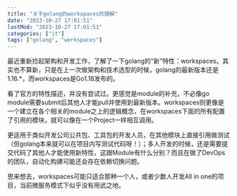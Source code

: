 ```yaml
---
title: "关于golang的workspaces的理解"
date: "2023-10-27 17:01:51"
lastMod: "2023-10-27 17:01:51"
categories: ["it"]
tags: ["golang", "workspaces"]
---
```


最近重新捡起架构和开发工作，了解了一下golang的“新”特性：workspaces。其实也不算新，只是在上一次做架构和技术选型的时候，golang的最新版本还是1.16.*，而workspaces是Go1.18发布的。

看了官方的特性描述，并没有尝试过。更感觉是module的补充，不必像go module需要submit后其他人才能pull并使用到最新版本。workspaces则更像是一个建立在各个相关的module之上的逻辑概念，在workspaces下面的所有配置了引用的模块，就可以像在一个Project一样相互调用。

更适用于类似开发公司公共包、工具包的开发人员，在其他模块上直接引用做测试（但golang本来就可以在项目内写测试代码呀！）；多人开发的时候，还是需要提交代码了其他人才能使用新特性，这跟Module有什么分别？而且在做了DevOps的团队，自动化构建可能还会存在依赖切换问题。

思来想去，workspaces可能只适合那种一个人，或者少数人开发All in one的项目，当前微服务模式下似乎没有用武之地。